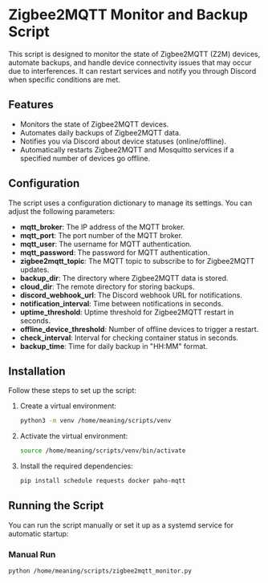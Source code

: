 # Zigbee2MQTT Monitor and Backup Script

This script is designed to monitor the state of Zigbee2MQTT (Z2M) devices, automate backups, and handle device connectivity issues that may occur due to interferences. It can restart services and notify you through Discord when specific conditions are met.

## Features

- Monitors the state of Zigbee2MQTT devices.
- Automates daily backups of Zigbee2MQTT data.
- Notifies you via Discord about device statuses (online/offline).
- Automatically restarts Zigbee2MQTT and Mosquitto services if a specified number of devices go offline.

## Configuration

The script uses a configuration dictionary to manage its settings. You can adjust the following parameters:

- **mqtt_broker**: The IP address of the MQTT broker.
- **mqtt_port**: The port number of the MQTT broker.
- **mqtt_user**: The username for MQTT authentication.
- **mqtt_password**: The password for MQTT authentication.
- **zigbee2mqtt_topic**: The MQTT topic to subscribe to for Zigbee2MQTT updates.
- **backup_dir**: The directory where Zigbee2MQTT data is stored.
- **cloud_dir**: The remote directory for storing backups.
- **discord_webhook_url**: The Discord webhook URL for notifications.
- **notification_interval**: Time between notifications in seconds.
- **uptime_threshold**: Uptime threshold for Zigbee2MQTT restart in seconds.
- **offline_device_threshold**: Number of offline devices to trigger a restart.
- **check_interval**: Interval for checking container status in seconds.
- **backup_time**: Time for daily backup in "HH:MM" format.

## Installation

Follow these steps to set up the script:

1. Create a virtual environment:

    ```bash
    python3 -m venv /home/meaning/scripts/venv
    ```

2. Activate the virtual environment:

    ```bash
    source /home/meaning/scripts/venv/bin/activate
    ```

3. Install the required dependencies:

    ```bash
    pip install schedule requests docker paho-mqtt
    ```

## Running the Script

You can run the script manually or set it up as a systemd service for automatic startup:

### Manual Run

```bash
python /home/meaning/scripts/zigbee2mqtt_monitor.py
